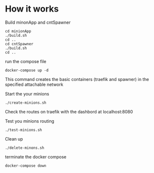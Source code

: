 # How it works

Build minonApp and cntSpawner 

```
cd minionApp
./build.sh
cd ..
cd cntSpawner
./build.sh
cd ..
```

run the compose file

```
docker-compose up -d
```

This command creates the basic containers (traefik and spawner) in the specified attachable network

Start the your minions

```
./create-minions.sh
```

Check the routes on traefik with the dashbord at localhost:8080

Test you minions routing

```
./test-minions.sh
```

Clean up

```
./delete-minons.sh
```

terminate the docker compose

```
docker-compose down
```


